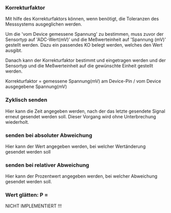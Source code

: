 ﻿### Korrekturfaktor
Mit hilfe des Korrekturfaktors können, wenn benötigt, die Toleranzen des Messsystems ausgeglichen werden.

Um die 'vom Device gemessene Spannung' zu bestimmen, muss zuvor der Sensortyp auf 'ADC-Wert(mV)' und die Meßwerteinheit auf 'Spannung (mV)' gestellt werden. Dazu ein passendes KO belegt werden, welches den Wert ausgibt.

Danach kann der Korrekturfaktor bestimmt und eingetragen werden und der Sensortyp und die Meßwerteinheit auf die gewünschte Einheit gestellt werden.

Korrekturfaktor = gemessene Spannung(mV) am Device-Pin / vom Device ausgegebene Spannung(mV)

### Zyklisch senden
Hier kann die Zeit angegeben werden, nach der das letzte gesendete Signal erneut gesendet werden soll. Dieser Vorgang wird ohne Unterbrechung wiederholt.

### senden bei absoluter Abweichung
Hier kann der Wert angegeben werden, bei welcher Wertänderung gesendet werden soll

### senden bei relativer Abweichung
Hier kann der Prozentwert angegeben werden, bei welcher Abweichung gesendet werden soll.

### Wert glätten: P = 
NICHT IMPLEMENTIERT !!!

